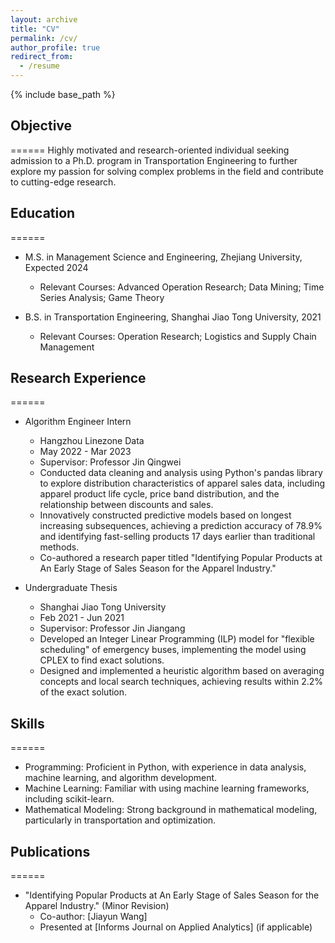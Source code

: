 ```yaml
---
layout: archive
title: "CV"
permalink: /cv/
author_profile: true
redirect_from:
  - /resume
---
```


{% include base_path %}


## Objective
======
Highly motivated and research-oriented individual seeking admission to a Ph.D. program in Transportation Engineering to further explore my passion for solving complex problems in the field and contribute to cutting-edge research.

## Education
======
* M.S. in Management Science and Engineering, Zhejiang University, Expected 2024
  - Relevant Courses: Advanced Operation Research; Data Mining; Time Series Analysis; Game Theory

* B.S. in Transportation Engineering, Shanghai Jiao Tong University, 2021
  - Relevant Courses: Operation Research; Logistics and Supply Chain Management

## Research Experience
======
* Algorithm Engineer Intern
  * Hangzhou Linezone Data
  * May 2022 - Mar 2023
  * Supervisor: Professor Jin Qingwei

  - Conducted data cleaning and analysis using Python's pandas library to explore distribution characteristics of apparel sales data, including apparel product life cycle, price band distribution, and the relationship between discounts and sales.
  - Innovatively constructed predictive models based on longest increasing subsequences, achieving a prediction accuracy of 78.9% and identifying fast-selling products 17 days earlier than traditional methods.
  - Co-authored a research paper titled "Identifying Popular Products at An Early Stage of Sales Season for the Apparel Industry."

* Undergraduate Thesis
  * Shanghai Jiao Tong University
  * Feb 2021 - Jun 2021
  * Supervisor: Professor Jin Jiangang

  - Developed an Integer Linear Programming (ILP) model for "flexible scheduling" of emergency buses, implementing the model using CPLEX to find exact solutions.
  - Designed and implemented a heuristic algorithm based on averaging concepts and local search techniques, achieving results within 2.2% of the exact solution.
  
## Skills
======
* Programming: Proficient in Python, with experience in data analysis, machine learning, and algorithm development.
* Machine Learning: Familiar with using machine learning frameworks, including scikit-learn.
* Mathematical Modeling: Strong background in mathematical modeling, particularly in transportation and optimization.

## Publications
======
* "Identifying Popular Products at An Early Stage of Sales Season for the Apparel Industry." (Minor Revision)
  - Co-author: [Jiayun Wang]
  - Presented at [Informs Journal on Applied Analytics] (if applicable)


